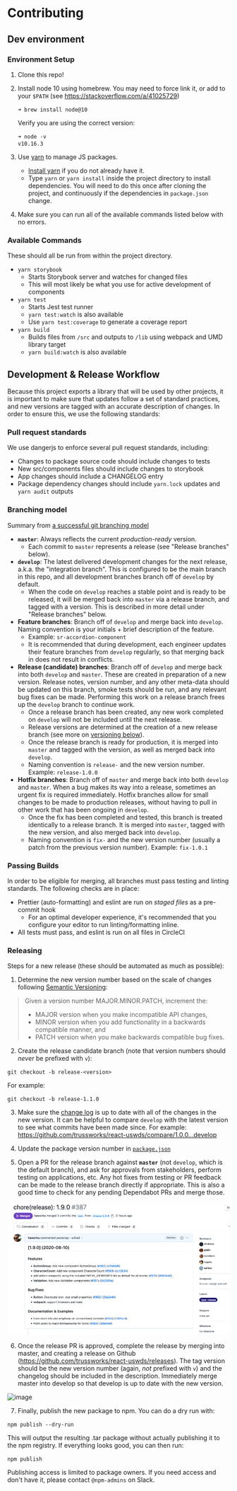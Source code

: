 # Contributing

## Dev environment

### Environment Setup

1. Clone this repo!

1. Install node 10 using homebrew. You may need to force link it, or add to your `$PATH` (see https://stackoverflow.com/a/41025729)

   ```
   ➜ brew install node@10
   ```

   Verify you are using the correct version:

   ```
   ➜ node -v
   v10.16.3
   ```

1. Use [yarn](https://yarnpkg.com) to manage JS packages.

   - [Install yarn](https://yarnpkg.com/en/docs/install) if you do not already have it.
   - Type `yarn` or `yarn install` inside the project directory to install dependencies. You will need to do this once after cloning the project, and continuously if the dependencies in `package.json` change.

1. Make sure you can run all of the available commands listed below with no errors.

### Available Commands

These should all be run from within the project directory.

- `yarn storybook`
  - Starts Storybook server and watches for changed files
  - This will most likely be what you use for active development of components
- `yarn test`
  - Starts Jest test runner
  - `yarn test:watch` is also available
  - Use `yarn test:coverage` to generate a coverage report
- `yarn build`
  - Builds files from `/src` and outputs to `/lib` using webpack and UMD library target
  - `yarn build:watch` is also available

## Development & Release Workflow

Because this project exports a library that will be used by other projects, it is important to make sure that updates follow a set of standard practices, and new versions are tagged with an accurate description of changes. In order to ensure this, we use the following standards:

### Pull request standards

We use dangerjs to enforce several pull request standards, including:

- Changes to package source code should include changes to tests
- New src/components files should include changes to storybook
- App changes should include a CHANGELOG entry
- Package dependency changes should include `yarn.lock` updates and `yarn audit` outputs

### Branching model

Summary from [a successful git branching model](https://nvie.com/posts/a-successful-git-branching-model/)

- **`master`**: Always reflects the current _production-ready_ version.
  - Each commit to `master` represents a release (see "Release branches" below).
- **`develop`**: The latest delivered development changes for the next release, a.k.a. the "integration branch". This is configured to be the main branch in this repo, and all development branches branch off of `develop` by default.
  - When the code on `develop` reaches a stable point and is ready to be released, it will be merged back into `master` via a release branch, and tagged with a version. This is described in more detail under "Release branches" below.
- **Feature branches**: Branch off of `develop` and merge back into `develop`. Naming convention is your initials + brief description of the feature.
  - Example: `sr-accordion-component`
  - It is recommended that during development, each engineer updates their feature branches from `develop` regularly, so that merging back in does not result in conflicts.
- **Release (candidate) branches**: Branch off of `develop` and merge back into both `develop` and `master`. These are created in preparation of a new version. Release notes, version number, and any other meta-data should be updated on this branch, smoke tests should be run, and any relevant bug fixes can be made. Performing this work on a release branch frees up the `develop` branch to continue work.
  - Once a release branch has been created, any new work completed on `develop` will not be included until the next release.
  - Release versions are determined at the creation of a new release branch (see more on [versioning below](#releasing)).
  - Once the release branch is ready for production, it is merged into `master` and tagged with the version, as well as merged back into `develop`.
  - Naming convention is `release-` and the new version number. Example: `release-1.0.0`
- **Hotfix branches**: Branch off of `master` and merge back into both `develop` and `master`. When a bug makes its way into a release, sometimes an urgent fix is required immediately. Hotfix branches allow for small changes to be made to production releases, without having to pull in other work that has been ongoing in `develop`.
  - Once the fix has been completed and tested, this branch is treated identically to a release branch. It is merged into `master`, tagged with the new version, and also merged back into `develop`.
  - Naming convention is `fix-` and the new version number (usually a patch from the previous version number). Example: `fix-1.0.1`

### Passing Builds

In order to be eligible for merging, all branches must pass testing and linting standards. The following checks are in place:

- Prettier (auto-formatting) and eslint are run on _staged files_ as a pre-commit hook
  - For an optimal developer experience, it's recommended that you configure your editor to run linting/formatting inline.
- All tests must pass, and eslint is run on all files in CircleCI

### Releasing

Steps for a new release (these should be automated as much as possible):

1. Determine the new version number based on the scale of changes following [Semantic Versioning](https://semver.org/):

> Given a version number MAJOR.MINOR.PATCH, increment the:
>
> - MAJOR version when you make incompatible API changes,
> - MINOR version when you add functionality in a backwards compatible manner, and
> - PATCH version when you make backwards compatible bug fixes.

2. Create the release candidate branch (note that version numbers should _never_ be prefixed with `v`):

```
git checkout -b release-<version>
```

For example:

```
git checkout -b release-1.1.0
```

3. Make sure the [change log](../CHANGELOG.md) is up to date with all of the changes in the new version. It can be helpful to compare `develop` with the latest version to see what commits have been made since. For example: https://github.com/trussworks/react-uswds/compare/1.0.0...develop

4. Update the package version number in [`package.json`](../package.json)

5. Open a PR for the release branch against **`master`** (not `develop`, which is the default branch), and ask for approvals from stakeholders, perform testing on applications, etc. Any hot fixes from testing or PR feedback can be made to the release branch directly if appropriate. This is also a good time to check for any pending Dependabot PRs and merge those.

![image](./release_PR.png)

6. Once the release PR is approved, complete the release by merging into master, and creating a release on Github (https://github.com/trussworks/react-uswds/releases). The tag version should be the new version number (again, _not_ prefixed with `v`) and the changelog should be included in the description. Immediately merge master into develop so that develop is up to date with the new version.

![image](./github_release.png)

7. Finally, publish the new package to npm. You can do a dry run with:

```
npm publish --dry-run
```

This will output the resulting .tar package without actually publishing it to the npm registry. If everything looks good, you can then run:

```
npm publish
```

Publishing access is limited to package owners. If you need access and don't have it, please contact `@npm-admins` on Slack.

